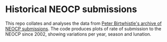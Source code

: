 # Historical NEOCP submissions

This repo collates and analyses the data from [Peter Birtwhistle's archive of NEOCP submissions](https://birtwhistle.org.uk/NEOCPObjects.htm). The code produces plots of rate of submission to the NEOCP since 2002, showing variations per year, season and lunation.